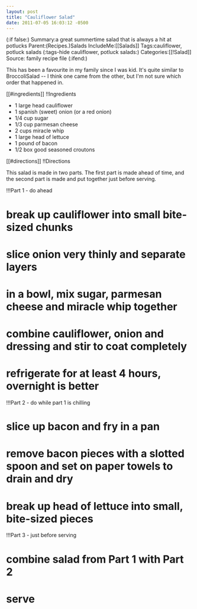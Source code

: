 ```yaml
---
layout: post
title: "Cauliflower Salad"
date: 2011-07-05 16:03:12 -0500
---
```

(:if false:)
Summary:a great summertime salad that is always a hit at potlucks
Parent:(Recipes.)Salads
IncludeMe:[[Salads]]
Tags:cauliflower, potluck salads
(:tags-hide cauliflower, potluck salads:)
Categories:[[!Salad]]
Source: family recipe file
(:ifend:)

This has been a favourite in my family since I was kid. It's quite similar to BroccoliSalad -- I think one came from the other, but I'm not sure which order that happened in.

[[#ingredients]]
!!Ingredients
* 1 large head cauliflower
* 1 spanish (sweet) onion (or a red onion)
* 1/4 cup sugar
* 1/3 cup parmesan cheese
* 2 cups miracle whip
* 1 large head of lettuce
* 1 pound of bacon
* 1/2 box good seasoned croutons

[[#directions]]
!!Directions

This salad is made in two parts. The first part is made ahead of time, and the second part is made and put together just before serving.

!!!Part 1 - do ahead
# break up cauliflower into small bite-sized chunks
# slice onion very thinly and separate layers
# in a bowl, mix sugar, parmesan cheese and miracle whip together
# combine cauliflower, onion and dressing and stir to coat completely
# refrigerate for at least 4 hours, overnight is better

!!!Part 2 - do while part 1 is chilling
# slice up bacon and fry in a pan
# remove bacon pieces with a slotted spoon and set on paper towels to drain and dry
# break up head of lettuce into small, bite-sized pieces

!!!Part 3 - just before serving
# combine salad from Part 1 with Part 2
# serve

